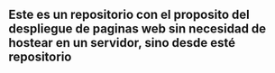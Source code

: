 ## Este es un repositorio con el proposito del despliegue de paginas web sin necesidad de hostear en un servidor, sino desde esté repositorio
